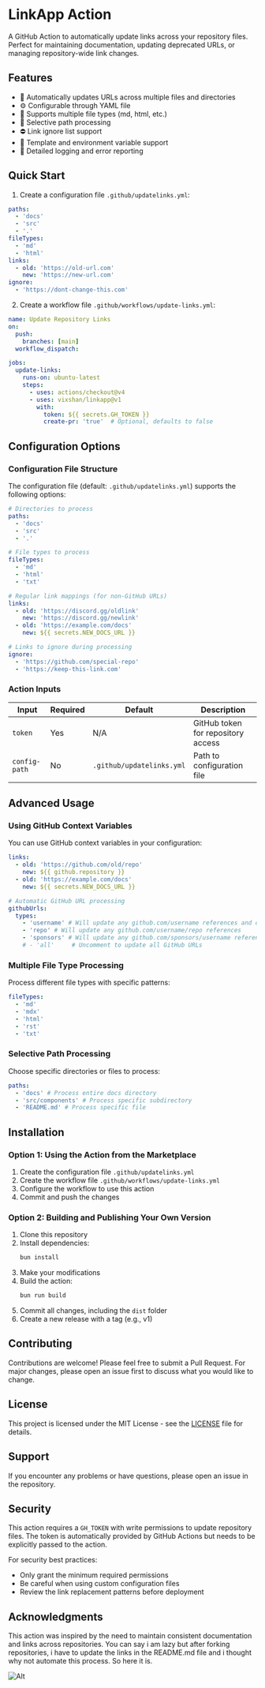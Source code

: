# LinkApp Action

A GitHub Action to automatically update links across your repository files.
Perfect for maintaining documentation, updating deprecated URLs, or managing
repository-wide link changes.

## Features

- 🔄 Automatically updates URLs across multiple files and directories
- ⚙️ Configurable through YAML file
- 📁 Supports multiple file types (md, html, etc.)
- 🎯 Selective path processing
- ⛔ Link ignore list support
- 🔑 Template and environment variable support
- 📝 Detailed logging and error reporting

## Quick Start

1. Create a configuration file `.github/updatelinks.yml`:

```yaml
paths:
  - 'docs'
  - 'src'
  - '.'
fileTypes:
  - 'md'
  - 'html'
links:
  - old: 'https://old-url.com'
    new: 'https://new-url.com'
ignore:
  - 'https://dont-change-this.com'
```

2. Create a workflow file `.github/workflows/update-links.yml`:

```yaml
name: Update Repository Links
on:
  push:
    branches: [main]
  workflow_dispatch:

jobs:
  update-links:
    runs-on: ubuntu-latest
    steps:
      - uses: actions/checkout@v4
      - uses: vixshan/linkapp@v1
        with:
          token: ${{ secrets.GH_TOKEN }}
          create-pr: 'true'  # Optional, defaults to false
```

## Configuration Options

### Configuration File Structure

The configuration file (default: `.github/updatelinks.yml`) supports the
following options:

```yaml
# Directories to process
paths:
  - 'docs'
  - 'src'
  - '.'

# File types to process
fileTypes:
  - 'md'
  - 'html'
  - 'txt'

# Regular link mappings (for non-GitHub URLs)
links:
  - old: 'https://discord.gg/oldlink'
    new: 'https://discord.gg/newlink'
  - old: 'https://example.com/docs'
    new: ${{ secrets.NEW_DOCS_URL }}

# Links to ignore during processing
ignore:
  - 'https://github.com/special-repo'
  - 'https://keep-this-link.com'
```

### Action Inputs

| Input         | Required | Default                   | Description                        |
| ------------- | -------- | ------------------------- | ---------------------------------- |
| `token`       | Yes      | N/A                       | GitHub token for repository access |
| `config-path` | No       | `.github/updatelinks.yml` | Path to configuration file         |

## Advanced Usage

### Using GitHub Context Variables

You can use GitHub context variables in your configuration:

```yaml
links:
  - old: 'https://github.com/old/repo'
    new: ${{ github.repository }}
  - old: 'https://example.com/docs'
    new: ${{ secrets.NEW_DOCS_URL }}

# Automatic GitHub URL processing
githubUrls:
  types:
    - 'username' # Will update any github.com/username references and only those, not the repo or sponsors
    - 'repo' # Will update any github.com/username/repo references
    - 'sponsors' # Will update any github.com/sponsors/username references
    # - 'all'     # Uncomment to update all GitHub URLs
```

### Multiple File Type Processing

Process different file types with specific patterns:

```yaml
fileTypes:
  - 'md'
  - 'mdx'
  - 'html'
  - 'rst'
  - 'txt'
```

### Selective Path Processing

Choose specific directories or files to process:

```yaml
paths:
  - 'docs' # Process entire docs directory
  - 'src/components' # Process specific subdirectory
  - 'README.md' # Process specific file
```

## Installation

### Option 1: Using the Action from the Marketplace

1. Create the configuration file `.github/updatelinks.yml`
2. Create the workflow file `.github/workflows/update-links.yml`
3. Configure the workflow to use this action
4. Commit and push the changes

### Option 2: Building and Publishing Your Own Version

1. Clone this repository
2. Install dependencies:
   ```bash
   bun install
   ```
3. Make your modifications
4. Build the action:
   ```bash
   bun run build
   ```
5. Commit all changes, including the `dist` folder
6. Create a new release with a tag (e.g., v1)

## Contributing

Contributions are welcome! Please feel free to submit a Pull Request. For major
changes, please open an issue first to discuss what you would like to change.

## License

This project is licensed under the MIT License - see the [LICENSE](LICENSE) file
for details.

## Support

If you encounter any problems or have questions, please open an issue in the
repository.

## Security

This action requires a `GH_TOKEN` with write permissions to update repository
files. The token is automatically provided by GitHub Actions but needs to be
explicitly passed to the action.

For security best practices:

- Only grant the minimum required permissions
- Be careful when using custom configuration files
- Review the link replacement patterns before deployment

## Acknowledgments

This action was inspired by the need to maintain consistent documentation and
links across repositories. You can say i am lazy but after forking repositories,
i have to update the links in the README.md file and i thought why not automate
this process. So here it is.

![Alt](https://repobeats.axiom.co/api/embed/6e20f9307c6fd3e13ca8be9c5832c432d0fe121b.svg "Repobeats analytics image")
